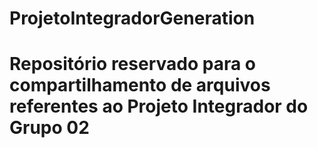 # ProjetoIntegradorGeneration
# Repositório reservado para o compartilhamento de arquivos referentes ao Projeto Integrador do Grupo 02 #
